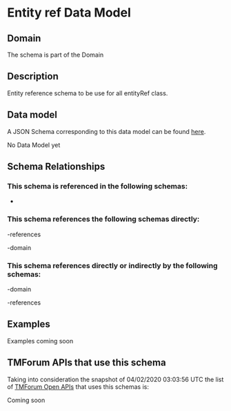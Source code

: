 # Entity ref Data Model

## Domain

The  schema is part of the  Domain

## Description

Entity reference schema to be use for all entityRef class.

## Data model

A JSON Schema corresponding to this data model can be found
[here](https://github.com/tmforum-rand/schemas/blob/candidates/Common/EntityRef.schema.json).

No Data Model yet

## Schema Relationships

### This schema is referenced in the following schemas:

-

### This schema references the following schemas directly:

-references

-domain

### This schema references directly or indirectly by the following schemas:

-domain

-references



## Examples

Examples coming soon

## TMForum APIs that use this schema

Taking into consideration the snapshot of 04/02/2020 03:03:56 UTC the list of [TMForum Open APIs](https://www.tmforum.org/open-apis/) that uses this schemas is:

Coming soon